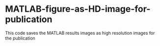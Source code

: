 # MATLAB-figure-as-HD-image-for-publication
This code saves the MATLAB results images as high resolution images for the publication
